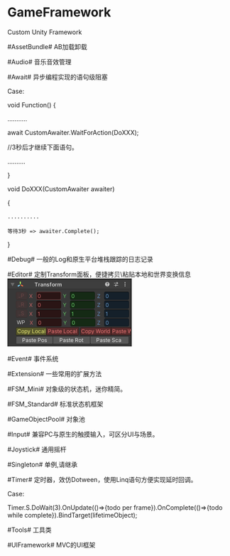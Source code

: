 # GameFramework
Custom Unity Framework

#AssetBundle#
AB加载卸载

#Audio#
音乐音效管理

#Await#
异步编程实现的语句级阻塞

Case:

void Function()
{

...........

await CustomAwaiter.WaitForAction(DoXXX);

//3秒后才继续下面语句。

..........

}

void DoXXX(CustomAwaiter awaiter)

{

    ..........
    
    等待3秒 => awaiter.Complete();
}

#Debug#
一般的Log和原生平台堆栈跟踪的日志记录

#Editor#
定制Transform面板，便捷拷贝\粘贴本地和世界变换信息
![Transform](https://github.com/coder-of-night/GameFramework/blob/master/ExampleImg/Transform.png)

#Event#
事件系统

#Extension#
一些常用的扩展方法

#FSM_Mini#
对象级的状态机，迷你精简。

#FSM_Standard#
标准状态机框架

#GameObjectPool#
对象池

#Input#
兼容PC与原生的触摸输入，可区分UI与场景。

#Joystick#
通用摇杆

#Singleton#
单例,请继承

#Timer#
定时器，效仿Dotween，使用Linq语句方便实现延时回调。

Case: 

Timer.S.DoWait(3).OnUpdate(()=>{todo per frame}).OnComplete(()=>{todo while complete}).BindTarget(lifetimeObject);

#Tools#
工具类

#UIFramework#
MVC的UI框架


